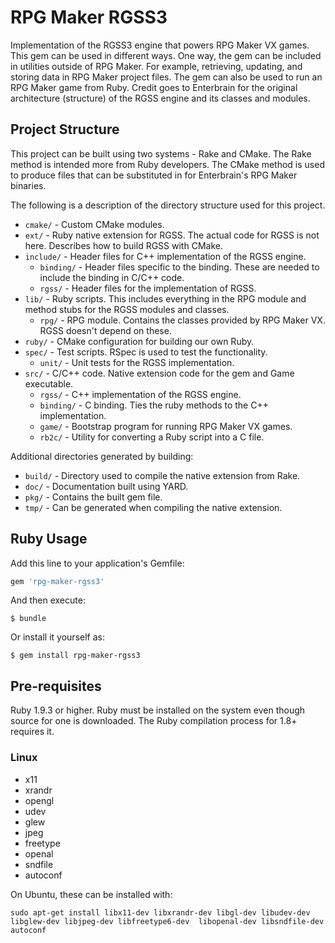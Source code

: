 RPG Maker RGSS3
===============

Implementation of the RGSS3 engine that powers RPG Maker VX games.
This gem can be used in different ways.
One way, the gem can be included in utilities outside of RPG Maker.
For example, retrieving, updating, and storing data in RPG Maker project files.
The gem can also be used to run an RPG Maker game from Ruby.
Credit goes to Enterbrain for the original architecture (structure) of the RGSS engine and its classes and modules.

Project Structure
-----------------

This project can be built using two systems - Rake and CMake.
The Rake method is intended more from Ruby developers.
The CMake method is used to produce files that can be substituted in for Enterbrain's RPG Maker binaries.

The following is a description of the directory structure used for this project.

- `cmake/` - Custom CMake modules.
- `ext/` - Ruby native extension for RGSS. The actual code for RGSS is not here. Describes how to build RGSS with CMake.
- `include/` - Header files for C++ implementation of the RGSS engine.
  - `binding/` - Header files specific to the binding. These are needed to include the binding in C/C++ code.
  - `rgss/` - Header files for the implementation of RGSS.
- `lib/` - Ruby scripts. This includes everything in the RPG module and method stubs for the RGSS modules and classes.
  - `rpg/` - RPG module. Contains the classes provided by RPG Maker VX. RGSS doesn't depend on these.
- `ruby/` - CMake configuration for building our own Ruby.
- `spec/` - Test scripts. RSpec is used to test the functionality.
  - `unit/` - Unit tests for the RGSS implementation.
- `src/` - C/C++ code. Native extension code for the gem and Game executable.
  - `rgss/` - C++ implementation of the RGSS engine.
  - `binding/` - C binding. Ties the ruby methods to the C++ implementation.
  - `game/` - Bootstrap program for running RPG Maker VX games.
  - `rb2c/` - Utility for converting a Ruby script into a C file.

Additional directories generated by building:

- `build/` - Directory used to compile the native extension from Rake.
- `doc/` - Documentation built using YARD.
- `pkg/` - Contains the built gem file.
- `tmp/` - Can be generated when compiling the native extension.

Ruby Usage
----------

Add this line to your application's Gemfile:

```ruby
gem 'rpg-maker-rgss3'
```

And then execute:

    $ bundle

Or install it yourself as:

    $ gem install rpg-maker-rgss3

Pre-requisites
--------------

Ruby 1.9.3 or higher.
Ruby must be installed on the system even though source for one is downloaded.
The Ruby compilation process for 1.8+ requires it.

### Linux

* x11
* xrandr
* opengl
* udev
* glew
* jpeg
* freetype
* openal
* sndfile
* autoconf

On Ubuntu, these can be installed with:

`sudo apt-get install libx11-dev libxrandr-dev libgl-dev libudev-dev libglew-dev libjpeg-dev libfreetype6-dev  libopenal-dev libsndfile-dev autoconf`

